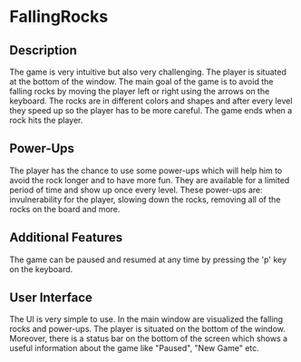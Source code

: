 # FallingRocks
## Description
The game is very intuitive but also very challenging. The player is situated at the bottom of the window. The main goal of the game is to avoid the falling rocks by moving the player left or right using the arrows on the keyboard. The rocks are in different colors and shapes and after every level they speed up so the player has to be more careful. The game ends when a rock hits the player.

## Power-Ups
The player has the chance to use some power-ups which will help him to avoid the rock longer and to have more fun. They are available for a limited period of time and show up once every level. These power-ups are: invulnerability for the player, slowing down the rocks, removing all of the rocks on the board and more.

## Additional Features
The game can be paused and resumed at any time by pressing the 'p' key on the keyboard.

## User Interface
The UI is very simple to use. In the main window are visualized the falling rocks and power-ups. The player is situated on the bottom of the window. Moreover, there is a status bar on the bottom of the screen which shows a useful information about the game like "Paused", "New Game" etc.

